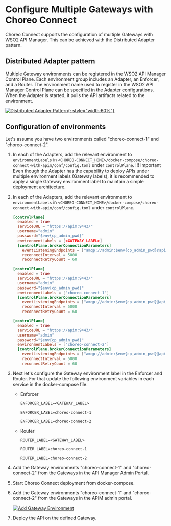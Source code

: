 # Configure Multiple Gateways with Choreo Connect

Choreo Connect supports the configuration of multiple Gateways with WSO2 API Manager. This can be achieved with the Distributed Adapter pattern.

## Distributed Adapter pattern

Multiple Gateway environments can be registered in the WSO2 API Manager Control Plane. Each environment group includes an Adapter, an Enforcer, and a Router. The environment name used to register in the WSO2 API Manager Control Plane can be specified in the Adapter configurations. When the Adapter is started, it pulls the API artifacts related to the environment.

[![Distributed Adapter Pattern]({{base_path}}/assets/img/deploy/mgw/distributed-adapter-pattern.png){: style="width:60%"}]({{base_path}}/assets/img/deploy/mgw/distributed-adapter-pattern.png)

## Configuration of environments

Let's assume you have two environments called "choreo-connect-1" and "choreo-connect-2".

1. In each of the Adapters, add the relevant environment to `environmentLabels` in `<CHOREO-CONNECT_HOME>/docker-compose/choreo-connect-with-apim/conf/config.toml` under `controlPlane`.
!!! Important
    Even though the Adapter has the capability to deploy APIs under multiple environment labels (Gateway labels), it is recommended to apply a single Gateway environment label to maintain a simple deployment architecture.

1. In each of the Adapters, add the relevant environment to `environmentLabels` in `<CHOREO-CONNECT_HOME>/docker-compose/choreo-connect-with-apim/conf/config.toml` under `controlPlane`.

    ```toml tab="Format"
    [controlPlane]
      enabled = true
      serviceURL = "https://apim:9443/"
      username="admin"
      password="$env{cp_admin_pwd}"
      environmentLabels = [<GATEWAY_LABEL>]
      [controlPlane.brokerConnectionParameters]
        eventListeningEndpoints = ["amqp://admin:$env{cp_admin_pwd}@apim:5672?retries='10'&connectdelay='30'"]
        reconnectInterval = 5000
        reconnectRetryCount = 60
    ```
    ```toml tab="Adapter 1"
    [controlPlane]
      enabled = true
      serviceURL = "https://apim:9443/"
      username="admin"
      password="$env{cp_admin_pwd}"
      environmentLabels = ["choreo-connect-1"]
      [controlPlane.brokerConnectionParameters]
        eventListeningEndpoints = ["amqp://admin:$env{cp_admin_pwd}@apim:5672?retries='10'&connectdelay='30'"]
        reconnectInterval = 5000
        reconnectRetryCount = 60
    ```

    ```toml tab="Adapter 2"
    [controlPlane]
      enabled = true
      serviceURL = "https://apim:9443/"
      username="admin"
      password="$env{cp_admin_pwd}"
      environmentLabels = ["choreo-connect-2"]
      [controlPlane.brokerConnectionParameters]
        eventListeningEndpoints = ["amqp://admin:$env{cp_admin_pwd}@apim:5672?retries='10'&connectdelay='30'"]
        reconnectInterval = 5000
        reconnectRetryCount = 60
    ```

2. Next let's configure the Gateway environment label in the Enforcer and Router. For that update the following environment variables in each service in the docker-compose file.
   
   -  Enforcer
      ``` tab="Format"
      ENFORCER_LABEL=<GATEWAY_LABEL>
      ```
      ``` tab="Enforcer 1"
      ENFORCER_LABEL=choreo-connect-1
      ```
      ``` tab="Enforcer 2"
      ENFORCER_LABEL=choreo-connect-2
      ```
   -  Router
      ``` tab="Format"
      ROUTER_LABEL=<GATEWAY_LABEL>
      ```
      ``` tab="Enforcer 1"
      ROUTER_LABEL=choreo-connect-1
      ```
      ``` tab="Enforcer 2"
      ROUTER_LABEL=choreo-connect-2
      ```

3. Add the Gateway environments "choreo-connect-1" and "choreo-connect-2" from the Gateways in the API Manager Admin Portal.

3. Start Choreo Connect deployment from docker-compose.

4. Add the Gateway environments "choreo-connect-1" and "choreo-connect-2" from the Gateways in the APIM admin portal.

    [![Add Gateway Environment]({{base_path}}/assets/img/deploy/mgw/add-gateway-environment.png)]({{base_path}}/assets/img/deploy/mgw/add-gateway-environment.png)

5. Deploy the API on the defined Gateway.
